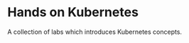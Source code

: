 Hands on Kubernetes
===================

A collection of labs which introduces Kubernetes concepts.
